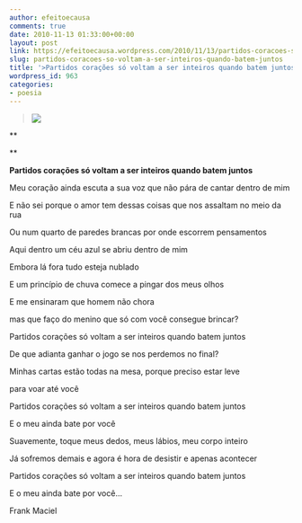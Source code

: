 ```yaml
---
author: efeitoecausa
comments: true
date: 2010-11-13 01:33:00+00:00
layout: post
link: https://efeitoecausa.wordpress.com/2010/11/13/partidos-coracoes-so-voltam-a-ser-inteiros-quando-batem-juntos/
slug: partidos-coracoes-so-voltam-a-ser-inteiros-quando-batem-juntos
title: '>Partidos corações só voltam a ser inteiros quando batem juntos'
wordpress_id: 963
categories:
- poesia
---
```


>[![](http://dcist.com/attachments/dcist_chrisklimek/2007_0605_Oncedaylightscene.jpg)](http://dcist.com/attachments/dcist_chrisklimek/2007_0605_Oncedaylightscene.jpg)
  
	 	 	 	 	 	 	 	  

**
  
**

**Partidos corações só voltam a ser inteiros quando batem juntos**


  


Meu coração ainda escuta a sua voz que não pára de cantar dentro de mim

E não sei porque o amor tem dessas coisas que nos assaltam no meio da rua

Ou num quarto de paredes brancas por onde escorrem pensamentos


  


Aqui dentro um céu azul se abriu dentro de mim

Embora lá fora tudo esteja nublado

E um princípio de chuva comece a pingar dos meus olhos


  


E me ensinaram que homem não chora

mas que faço do menino que só com você consegue brincar?


  


Partidos corações só voltam a ser inteiros quando batem juntos


  


De que adianta ganhar o jogo se nos perdemos no final?

Minhas cartas estão todas na mesa, porque preciso estar leve

para voar até você


  


Partidos corações só voltam a ser inteiros quando batem juntos

E o meu ainda bate por você


  


Suavemente, toque meus dedos, meus lábios, meu corpo inteiro

Já sofremos demais e agora é hora de desistir e apenas acontecer


  


Partidos corações só voltam a ser inteiros quando batem juntos

E o meu ainda bate por você...


  


Frank Maciel
